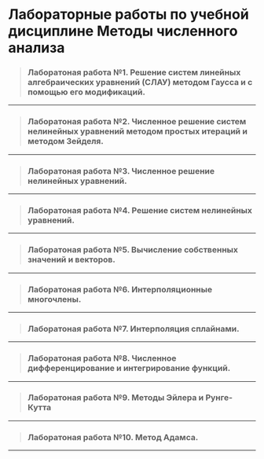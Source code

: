 # Лабораторные работы по учебной дисциплине Методы численного анализа

>### Лаборатоная работа №1. Решение систем линейных алгебраических уравнений (СЛАУ) методом Гаусса и с помощью его модификаций.

---

>### Лаборатоная работа №2. Численное решение систем нелинейных уравнений методом простых итераций и методом Зейделя.

---

>### Лаборатоная работа №3. Численное решение нелинейных уравнений.

---

>### Лаборатоная работа №4. Решение систем нелинейных уравнений.

---

>### Лаборатоная работа №5. Вычисление собственных значений и векторов.

---

>### Лаборатоная работа №6. Интерполяционные многочлены.

---

>### Лаборатоная работа №7. Интерполяция сплайнами.

---

>### Лаборатоная работа №8. Численное дифференцирование и интегрирование функций.

---

>### Лаборатоная работа №9. Методы Эйлера и Рунге-Кутта

---

>### Лаборатоная работа №10. Метод Адамса.

---